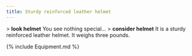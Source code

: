 ```yaml
---
title: Sturdy reinforced leather helmet
---
```


\> **look helmet**
You see nothing special...
\> **consider helmet**
It is a sturdy reinforced leather helmet.
It weighs three pounds.

{% include Equipment.md %}